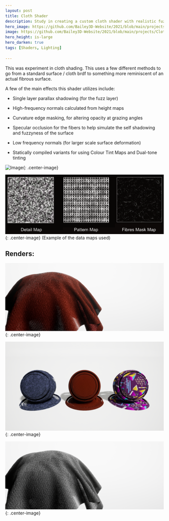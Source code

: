```yaml
---
layout: post
title: Cloth Shader
description: Study in creating a custom cloth shader with realistic fuzz and fiber masking.
hero_image: https://github.com/Bailey3D-Website/2021/blob/main/projects/Cloth%20Shading/cloth_turnaround.gif?raw=true
image: https://github.com/Bailey3D-Website/2021/blob/main/projects/Cloth%20Shading/cloth_turnaround.gif?raw=true
hero_height: is-large
hero_darken: true
tags: [Shaders, Lighting]

---
```

This was experiment in cloth shading. This uses a few different methods to go from a standard surface / cloth brdf to something more reminiscent of an actual fibrous surface.

A few of the main effects this shader utilizes include:

- Single layer parallax shadowing (for the fuzz layer)

- High-frequency normals calculated from height maps

- Curvature edge masking, for altering opacity at grazing angles

- Specular occlusion for the fibers to help simulate the self shadowing and fuzzyness of the surface

- Low frequency normals (for larger scale surface deformation)

- Statically compiled variants for using Colour Tint Maps and Dual-tone tinting

![Image](https://github.com/Bailey3D-Website/2021/blob/main/projects/Cloth%20Shading/cloth_turnaround.gif?raw=true){: .center-image}

![Image](https://github.com/Bailey3D-Website/2021/blob/main/projects/Cloth%20Shading/07.png?raw=true){: .center-image}
(Example of the data maps used)

## Renders:

![Image](https://github.com/Bailey3D-Website/2021/blob/main/projects/Cloth%20Shading/03.png?raw=true){: .center-image}

![Image](https://github.com/Bailey3D-Website/2021/blob/main/projects/Cloth%20Shading/materials.png?raw=true){: .center-image}

![Image](https://github.com/Bailey3D-Website/2021/blob/main/projects/Cloth%20Shading/02.png?raw=true){: .center-image}
